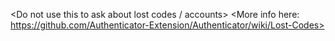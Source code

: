 <Do not use this to ask about lost codes / accounts>
<More info here: https://github.com/Authenticator-Extension/Authenticator/wiki/Lost-Codes>

